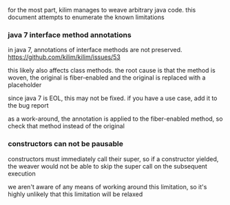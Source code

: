 for the most part, kilim manages to weave arbitrary java code.
this document attempts to enumerate the known limitations


### java 7 interface method annotations

in java 7, annotations of interface methods are not preserved.
https://github.com/kilim/kilim/issues/53

this likely also affects class methods.
the root cause is that the method is woven, the original is fiber-enabled
and the original is replaced with a placeholder

since java 7 is EOL, this may not be fixed.
if you have a use case, add it to the bug report

as a work-around, the annotation is applied to the fiber-enabled method, so check that method instead of the original

### constructors can not be pausable

constructors must immediately call their super, so if a constructor yielded,
the weaver would not be able to skip the super call on the subsequent execution

we aren't aware of any means of working around this limitation, so it's highly
unlikely that this limitation will be relaxed


